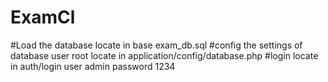 # ExamCl
#Load the database locate in base exam_db.sql
#config the settings of database user root locate in application/config/database.php
#login locate in auth/login user admin password 1234
